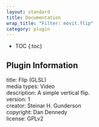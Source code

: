 ```yaml
---
layout: standard
title: Documentation
wrap_title: "Filter: movit.flip"
category: plugin
---
```

* TOC
{:toc}

## Plugin Information

title: Flip (GLSL)  
media types:
Video  
description: A simple vertical flip.  
version: 1  
creator: Steinar H. Gunderson  
copyright: Dan Dennedy  
license: GPLv2  
